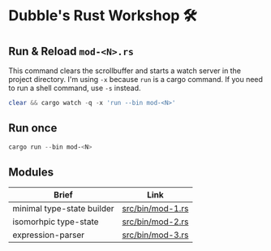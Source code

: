 # Dubble's Rust Workshop 🛠️

## Run & Reload `mod-<N>.rs`

This command clears the scrollbuffer and starts a watch server in the project directory.
I'm using `-x` because `run` is a cargo command. If you need to run a shell command, use `-s` instead.

```ps1
clear && cargo watch -q -x 'run --bin mod-<N>'
```

## Run once

```ps1
cargo run --bin mod-<N>
```

## Modules

| Brief | Link |
| - | - |
| minimal type-state builder | [src/bin/mod-1.rs](src/bin/mod-1.rs) |
| isomorhpic type-state | [src/bin/mod-2.rs](src/bin/mod-2.rs) |
| expression-parser | [src/bin/mod-3.rs](src/bin/mod-3.rs) |
